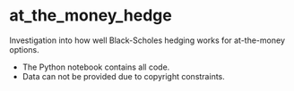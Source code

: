 # at_the_money_hedge

Investigation into how well Black-Scholes hedging works for at-the-money options.

- The Python notebook contains all code.
- Data can not be provided due to copyright constraints.
